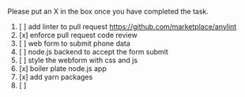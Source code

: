 Please put an X in the box once you have completed the task.

1. [ ] add linter to pull request https://github.com/marketplace/anylint
2. [x] enforce pull request code review
3. [ ] web form to submit phone data
4. [ ] node.js backend to accept the form submit
5. [ ] style the webform with css and js
6. [x] boiler plate node.js app
7. [x] add yarn packages
8. [ ]
